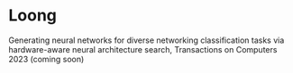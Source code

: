 # Loong
Generating neural networks for diverse networking classification tasks via hardware-aware neural architecture search, Transactions on Computers 2023 (coming soon)

